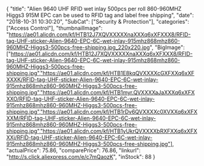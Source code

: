 {
	"title": "Alien 9640 UHF RFID wet inlay 500pcs per roll 860-960MHZ Higgs3 915M EPC can be used to RFID tag and label free shipping",
	"date": "2018-10-31 10:30:20",
	"SubCat": ["Security & Protection"],
	"categories": ["Access Control"],
	"thumbnailImage": "https://ae01.alicdn.com/kf/HTB12J7XQVXXXXXnaXXXq6xXFXXX8/RFID-tag-UHF-sticker-Alien-9640-EPC-6C-wet-inlay-915mhz868mhz860-960MHZ-Higgs3-500pcs-free-shipping.jpg_220x220.jpg",
	"BigImage": ["https://ae01.alicdn.com/kf/HTB12J7XQVXXXXXnaXXXq6xXFXXX8/RFID-tag-UHF-sticker-Alien-9640-EPC-6C-wet-inlay-915mhz868mhz860-960MHZ-Higgs3-500pcs-free-shipping.jpg","https://ae01.alicdn.com/kf/HTB1E8kqQVXXXXcGXFXXq6xXFXXXK/RFID-tag-UHF-sticker-Alien-9640-EPC-6C-wet-inlay-915mhz868mhz860-960MHZ-Higgs3-500pcs-free-shipping.jpg","https://ae01.alicdn.com/kf/HTB1myr.QVXXXXaJaXXXq6xXFXXXO/RFID-tag-UHF-sticker-Alien-9640-EPC-6C-wet-inlay-915mhz868mhz860-960MHZ-Higgs3-500pcs-free-shipping.jpg","https://ae01.alicdn.com/kf/HTB1rDv6QVXXXXc0XVXXq6xXFXXXM/RFID-tag-UHF-sticker-Alien-9640-EPC-6C-wet-inlay-915mhz868mhz860-960MHZ-Higgs3-500pcs-free-shipping.jpg","https://ae01.alicdn.com/kf/HTB1yUkrQVXXXXbRXFXXq6xXFXXXj/RFID-tag-UHF-sticker-Alien-9640-EPC-6C-wet-inlay-915mhz868mhz860-960MHZ-Higgs3-500pcs-free-shipping.jpg"],
	"actualPrice": 75.86,
	"comparePrice": 76.86,
	"linkurl": "http://s.click.aliexpress.com/e/c7mQaozK",
	"inStock": 88
}
